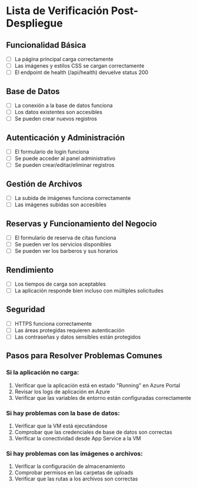 # Lista de Verificación Post-Despliegue

## Funcionalidad Básica
- [ ] La página principal carga correctamente
- [ ] Las imágenes y estilos CSS se cargan correctamente
- [ ] El endpoint de health (/api/health) devuelve status 200

## Base de Datos
- [ ] La conexión a la base de datos funciona
- [ ] Los datos existentes son accesibles
- [ ] Se pueden crear nuevos registros

## Autenticación y Administración
- [ ] El formulario de login funciona
- [ ] Se puede acceder al panel administrativo
- [ ] Se pueden crear/editar/eliminar registros

## Gestión de Archivos
- [ ] La subida de imágenes funciona correctamente
- [ ] Las imágenes subidas son accesibles

## Reservas y Funcionamiento del Negocio
- [ ] El formulario de reserva de citas funciona
- [ ] Se pueden ver los servicios disponibles
- [ ] Se pueden ver los barberos y sus horarios

## Rendimiento
- [ ] Los tiempos de carga son aceptables
- [ ] La aplicación responde bien incluso con múltiples solicitudes

## Seguridad
- [ ] HTTPS funciona correctamente
- [ ] Las áreas protegidas requieren autenticación
- [ ] Las contraseñas y datos sensibles están protegidos

## Pasos para Resolver Problemas Comunes

### Si la aplicación no carga:
1. Verificar que la aplicación está en estado "Running" en Azure Portal
2. Revisar los logs de aplicación en Azure
3. Verificar que las variables de entorno están configuradas correctamente

### Si hay problemas con la base de datos:
1. Verificar que la VM está ejecutándose
2. Comprobar que las credenciales de base de datos son correctas
3. Verificar la conectividad desde App Service a la VM

### Si hay problemas con las imágenes o archivos:
1. Verificar la configuración de almacenamiento
2. Comprobar permisos en las carpetas de uploads
3. Verificar que las rutas a los archivos son correctas
